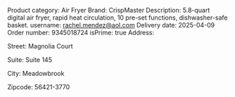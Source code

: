 Product category: Air Fryer
Brand: CrispMaster
Description: 5.8-quart digital air fryer, rapid heat circulation, 10 pre-set functions, dishwasher-safe basket.
username: rachel.mendez@aol.com
Delivery date: 2025-04-09
Order number: 9345018724
isPrime: true
Address:

Street: Magnolia Court

Suite: Suite 145

City: Meadowbrook

Zipcode: 56421-3770


